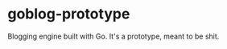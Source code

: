goblog-prototype
================

Blogging engine built with Go.  It's a prototype, meant to be shit.
